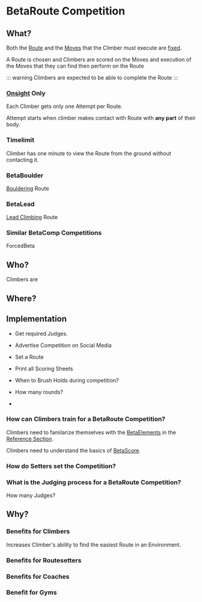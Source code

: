 # BetaRoute Competition

## What?

Both the [Route](/reference/Route/RouteOverview) and the [Moves](/reference/Move/MoveOverview) that the Climber must execute are [fixed](/reference/Glossary/Glossary#fixed).

A Route is chosen and Climbers are scored on the Moves and execution of the Moves that they can find then perform on the Route

::: warning
Climbers are expected to be able to complete the Route
:::

### [Onsight](/reference/Glossary/Glossary#onsight) Only

Each Climber gets only one Attempt per Route.

Attempt starts when climber makes contact with Route with **any part** of their body.

### Timelimit

Climber has one minute to view the Route from the ground without contacting it.

### BetaBoulder

[Bouldering](/reference/Glossary/Glossary#bouldering) Route

### BetaLead

[Lead Climbing](/reference/Glossary/Glossary#lead-climbing) Route

### Similar BetaComp Competitions

ForcedBeta


## Who?

Climbers are 

## Where?



## Implementation

- Get required Judges.
- Advertise Competition on Social Media

- Set a Route
- Print all Scoring Sheets

- When to Brush Holds during competition?
- How many rounds?
- 

### How can Climbers train for a BetaRoute Competition?

Climbers need to familarize themselves with the [BetaElements](/reference/Beta/WhatBetaSystem#BetaElements) in the [Reference Section](/reference/ReferenceOverview).

Climbers need to understand the basics of [BetaScore](/reference/Scoring/Overview).

### How do Setters set the Competition?


### What is the Judging process for a BetaRoute Competition?

How many Judges?

## Why?

### Benefits for Climbers

Increases Climber's ability to find the easiest Route in an Environment.

### Benefits for Routesetters



### Benefits for Coaches

### Benefit for Gyms 

